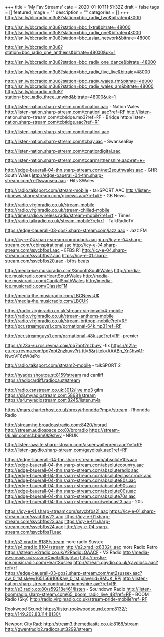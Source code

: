+++
title = 'My Fav Streams'
date = 2020-01-10T11:51:32Z
draft = false
tags = []
featured_image = ""
description = ""
categories = []
+++
http://lsn.lv/bbcradio.m3u8?station=bbc_radio_two&bitrate=48000

http://lsn.lv/bbcradio.m3u8?station=bbc_1xtra&bitrate=48000
http://lsn.lv/bbcradio.m3u8?station=bbc_radio_one&bitrate=48000
http://lsn.lv/bbcradio.m3u8?station=bbc_asian_network&bitrate=48000

http://lsn.lv/bbcradio.m3u8?station=bbc_radio_one_anthems&bitrate=48000&uk=1

http://lsn.lv/bbcradio.m3u8?station=bbc_radio_one_dance&bitrate=48000

http://lsn.lv/bbcradio.m3u8?station=bbc_radio_five_live&bitrate=48000

http://lsn.lv/bbcradio.m3u8?station=bbc_radio_wales_fm&bitrate=48000
http://lsn.lv/bbcradio.m3u8?station=bbc_radio_wales_am&bitrate=48000
http://lsn.lv/bbcradio.m3u8?station=bbc_radio_three_unwind&bitrate=48000&uk=1

http://listen-nation.sharp-stream.com/tcnation.aac - Nation Wales
http://listen-nation.sharp-stream.com/tcnationi.aac?ref=RF
http://listen-nation.sharp-stream.com/tcbridge.mp3?ref=RF - Bridge
http://listen-nation.sharp-stream.com/tcbridge.aac?ref=RF

http://listen-nation.sharp-stream.com/tcnationi.aac

http://listen-nation.sharp-stream.com/tcbay.aac - SwanseaBay

http://listen-nation.sharp-stream.com/tcnationdigital.aac

http://listen-nation.sharp-stream.com/tccarmarthenshire.aac?ref=RF

http://edge-bauerall-04-thn.sharp-stream.com/net2southwales.aac - GHR South Wales
http://edge-bauerall-04-thn.sharp-stream.com/net1swansea.aac - Hits SWales

http://radio.talksport.com/stream-mobile - talkSPORT AAC
http://listen-gbnews.sharp-stream.com/gbnews.aac?ref=RF - GB News

http://radio.virginradio.co.uk/stream-mobile
http://radio.virginradio.co.uk/stream-chilled-mobile
http://timesradio.wireless.radio/stream-mobile?ref=rf - Times
http://radio.talkradio.co.uk/stream-mobile?ref=rf - TalkRadioTV

https://edge-bauerall-03-gos2.sharp-stream.com/jazz.aac - Jazz FM

http://icy-e-04.sharp-stream.com/ucbuk.aac
http://icy-e-04.sharp-stream.com/ucbinspirational.aac
http://icy-e-04.sharp-stream.com/ssvcbfbs1.aac  - BFBS R1
http://icy-e-04.sharp-stream.com/ssvcbfbs2.aac
https://icy-e-01.sharp-stream.com/ssvcbfbs20.aac - bfbs beats

http://media-ice.musicradio.com/SmoothSouthWales
http://media-ice.musicradio.com/HeartSouthWales
http://media-ice.musicradio.com/CapitalSouthWales
http://media-ice.musicradio.com/ClassicFM

http://media-the.musicradio.com/LBCNewsUK  
http://media-the.musicradio.com/LBCUK  

https://radio.virginradio.co.uk/stream-virginradio4-mobile
http://radio.virginradio.co.uk/stream-anthems-mobile
http://radio.virginradio.co.uk/stream-britpop-mobile?ref=RF
http://pcr.streamguys1.com/pcrnational-64k.mp3?ref=RF

http://pcr.streamguys1.com/pcrnational-48k.aac?ref=RF -premier

https://n23a-eu.rcs.revma.com/pq7npt2nzbuvv -fix
https://n21a-eu.rcs.revma.com/pq7npt2nzbuvv?rj-ttl=5&rj-tok=AAABh_Xn3hwA1-NwxVF6zW8qPg

http://radio.talksport.com/stream2-mobile - talkSPORT 2  

http://hyades.shoutca.st:8159/stream rad cardiff
https://radiocardiff.radioca.st/stream

http://radio.canstream.co.uk:8012/live.mp3 gtfm
https://s8.myradiostream.com:58681/stream
https://s4.myradiostream.com:8245/listen.m4a

https://mars.charterhost.co.uk/proxy/rhonddar?mp=/stream - Rhondda Radio

http://streaming.broadcastradio.com:8420/brorad
http://stream.audiospace.co:80/broradio
https://stream-06.aiir.com/clcb6m0k9shvv - NRUK

http://listen-awaite.sharp-stream.com/aspenwaiteprem.aac?ref=RF
http://listen-gaydio.sharp-stream.com/gaydiouk.aac?ref=RF

https://edge-bauerall-04-thn.sharp-stream.com/absolute10s.aac
http://edge-bauerall-04-thn.sharp-stream.com/absolutecountry.aac
http://edge-bauerall-04-thn.sharp-stream.com/absoluteradio.aac
http://edge-bauerall-04-thn.sharp-stream.com/absoluteclassicrock.aac
http://edge-bauerall-04-thn.sharp-stream.com/absolute80s.aac
http://edge-bauerall-04-thn.sharp-stream.com/absolute90s.aac
http://edge-bauerall-04-thn.sharp-stream.com/absolute00s.aac
http://edge-bauerall-04-thn.sharp-stream.com/absolute70s.aac
http://edge-bauerall-04-thn.sharp-stream.com/webcast3.aac - 20s

https://icy-e-01.sharp-stream.com/ssvcbfbs21.aac 
https://icy-e-01.sharp-stream.com/ssvcbfbs22.aac
https://icy-e-01.sharp-stream.com/ssvcbfbs23.aac
https://icy-e-01.sharp-stream.com/ssvcbfbs24.aac
http://icy-e-04.sharp-stream.com/ssvcbfbs11.aac

http://s2.xrad.io:8188/stream more radio Sussex
http://s4.xrad.io:8104/stream
http://s2.xrad.io:8332/;.aac more Radio Retro
https://stream.v2radio.co.uk/V2RadioLQAACP - V2 Radio
http://media-sov.musicradio.com/CapitalBrighton
http://media-ice.musicradio.com/HeartSussex
http://stream.gaydio.co.uk/gaydiosc.aac?ref=rf  
https://edge-bauerall-03-gos2.sharp-stream.com/net2sussex.aac?aw_0_1st.skey=1651569106&aw_0_1st.playerid=BMUK_RPi
http://listen-nation.sharp-stream.com/nationhampshire.aac?ref=RF
http://s3.radio.co:80/s59218e461/listen - Southdown Radio
http://listen-boomradio.sharp-stream.com/65_boom_radio_live_48?ref=RF - BOOM Radio (Sky)
http://radio.virginradio.co.uk/stream-pride-mobile?ref=RF

Rookwood Sound: 
https://listen.rookwoodsound.com:8132/;
http://149.202.83.114:8130/;

Newport City Rad:
http://stream3.themediasite.co.uk:8168/stream
http://gwentradio2.radioca.st:8299/stream


